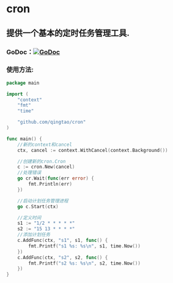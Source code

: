 # cron
## 提供一个基本的定时任务管理工具.
### GoDoc：[![GoDoc](https://godoc.org/github.com/qingtao/cron?status.svg)](https://godoc.org/github.com/qingtao/cron)
### 使用方法:
```go
package main

import (
    "context"
    "fmt"
    "time"

    "github.com/qingtao/cron"
)

func main() {
    //新的context和cancel
    ctx, cancel := context.WithCancel(context.Background())

    //创建新的cron.Cron
    c := cron.New(cancel)
    //处理错误
    go cr.Wait(func(err error) {
        fmt.Println(err)
    })

    //启动计划任务管理进程
    go c.Start(ctx)

    //定义时间
    s1 := "1/2 * * * * *"
    s2 := "15 13 * * * *"
    //添加计划任务
    c.AddFunc(ctx, "s1", s1, func() {
        fmt.Printf("s1 %s: %s\n", s1, time.Now())
    })
    c.AddFunc(ctx, "s2", s2, func() {
        fmt.Printf("s2 %s: %s\n", s2, time.Now())
    })
}
```

